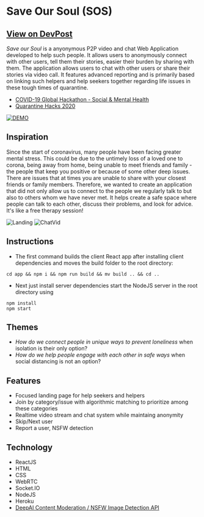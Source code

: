 # Save Our Soul (SOS)
## [View on DevPost](https://devpost.com/software/save-our-soul-quo1pn)
*Save our Soul* is a anyonymous P2P video and chat Web Application developed to help such people. It allows users to anonymously connect with other users, tell them their stories, easier their burden by sharing with them. The application allows users to chat with other users or share their stories via video call. It features advanced reporting and is primarily based on linking such helpers and help seekers together regarding life issues in these tough times of quarantine.
 
- [COVID-19 Global Hackathon - Social & Mental Health](https://covid-global-hackathon-2.devpost.com/)
- [Quarantine Hacks 2020](https://qurantinehacks-2020.devpost.com/)

[![DEMO](https://lh3.googleusercontent.com/proxy/7lmjs7o5DfOlep9XZ3ljYVFQUI5WmSQxLUWdrG1Ack3RrWRt0mAvRUl9jj-G8LCgUhwf310r5AQdsGQPZMiLunCbGm6PVQSBrJnOopO3YXFplwrn8ZrcrHdwP1dAy6qtrmoT_v5SrJVmG2ili318orswVQ_ByZgpdg)](https://youtu.be/ANOH_n2g5HA)

## Inspiration
Since the start of coronavirus, many people have been facing greater mental stress. This could be due to the untimely loss of a loved one to corona, being away from home, being unable to meet friends and family - the people that keep you positive or because of some other deep issues.  There are issues that at times you are unable to share with your closest friends or family members. Therefore, we wanted to create an application that did not only allow us to connect to the people we regularly talk to but also to others whom we have never met. It helps create a safe space where people can talk to each other, discuss their problems, and look for advice. It's like a free therapy session!

![Landing](https://challengepost-s3-challengepost.netdna-ssl.com/photos/production/software_photos/001/151/593/datas/gallery.jpg)
![ChatVid](https://challengepost-s3-challengepost.netdna-ssl.com/photos/production/software_photos/001/151/591/datas/gallery.jpg)

## Instructions
- The first command builds the client React app after installing client dependencies and moves the build folder to the root directory:
```
cd app && npm i && npm run build && mv build .. && cd ..
```
- Next just install server dependencies start the NodeJS server in the root directory using
```
npm install
npm start
```

## Themes
- *How do we connect people in unique ways to prevent loneliness* when isolation is their only option?
- *How do we help people engage with each other in safe ways* when social distancing is not an option?

## Features
- Focused landing page for help seekers and helpers
- Join by category/issue with algorithmic matching to prioritize among these categories
- Realtime video stream and chat system while maintaing anonymity
- Skip/Next user
- Report a user, NSFW detection

## Technology
- ReactJS
- HTML
- CSS
- WebRTC
- Socket.IO
- NodeJS
- Heroku
- [DeepAI Content Moderation / NSFW Image Detection API](https://deepai.org/machine-learning-model/content-moderation)
